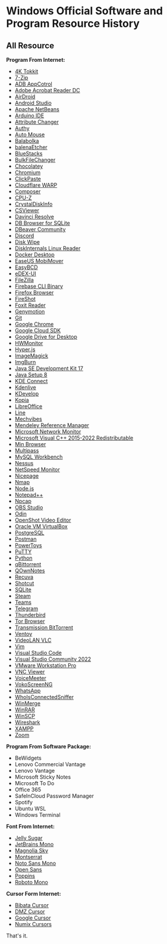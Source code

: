 Windows Official Software and Program Resource History
======================================================
## All Resource
**Program From Internet:**
- [4K Tokkit](https://www.4kdownload.com/products/tokkit/17)
- [7-Zip](https://www.7-zip.org/)
- [ADB AppCotrol](https://adbappcontrol.com/)
- [Adobe Acrobat Reader DC](https://get.adobe.com/reader/)
- [AirDroid](https://www.airdroid.com/personal/)
- [Android Studio](https://developer.android.com/studio/)
- [Apache NetBeans](https://netbeans.apache.org/)
- [Arduino IDE](https://www.arduino.cc/en/software/)
- [Attribute Changer](https://www.petges.lu/)
- [Authy](https://authy.com/)
- [Auto Mouse](http://www.automouse.info/)
- [Balabolka](http://www.cross-plus-a.com/balabolka.htm)
- [balenaEtcher](https://www.balena.io/etcher/)
- [BlueStacks](https://www.bluestacks.com/)
- [BulkFileChanger](https://www.nirsoft.net/utils/bulk_file_changer.html)
- [Chocolatey](https://chocolatey.org/)
- [Chromium](https://www.chromium.org/)
- [ClickPaste](https://github.com/Collective-Software/ClickPaste)
- [Cloudflare WARP](https://1.1.1.1/)
- [Composer](https://getcomposer.org/)
- [CPU-Z](https://www.cpuid.com/softwares/cpu-z.html)
- [CrystalDiskInfo](https://crystalmark.info/en/)
- [CSViewer](https://csviewer.com/)
- [Davinci Resolve](https://www.blackmagicdesign.com/products/davinciresolve)
- [DB Browser for SQLite](https://sqlitebrowser.org/dl/)
- [DBeaver Community](https://dbeaver.io/)
- [Discord](https://discord.com/)
- [Disk Wipe](https://www.diskwipe.org/)
- [DiskInternals Linux Reader](https://www.diskinternals.com/linux-reader/)
- [Docker Desktop](https://docs.docker.com/desktop/install/windows-install/)
- [EaseUS MobiMover](https://www.easeus.com/phone-transfer/mobimover-free.html)
- [EasyBCD](https://neosmart.net/EasyBCD/)
- [eDEX-UI](https://github.com/GitSquared/edex-ui)
- [FileZilla](https://filezilla-project.org/)
- [Firebase CLI Binary](https://firebase.google.com/docs/cli)
- [Firefox Browser](https://www.mozilla.org/en-US/firefox/new/)
- [FireShot](https://getfireshot.com/)
- [Foxit Reader](https://www.foxit.com/)
- [Genymotion](https://www.genymotion.com/download/)
- [Git](https://git-scm.com/)
- [Google Chrome](https://www.google.com/chrome/)
- [Google Cloud SDK](https://cloud.google.com/sdk/)
- [Google Drive for Desktop](https://www.google.com/drive/download/)
- [HWMonitor](https://www.cpuid.com/softwares/hwmonitor.html)
- [Hyper.js](https://hyper.is/)
- [ImageMagick](https://imagemagick.org/script/download.php)
- [ImgBurn](https://www.imgburn.com/)
- [Java SE Development Kit 17](https://www.oracle.com/java/technologies/downloads/)
- [Java Setup 8](https://www.java.com/download/ie_manual.jsp)
- [KDE Connect](https://kdeconnect.kde.org/)
- [Kdenlive](https://kdenlive.org/)
- [KDevelop](https://www.kdevelop.org/)
- [Kopia](https://kopia.io/)
- [LibreOffice](https://www.libreoffice.org/)
- [Line](https://line.me/)
- [Mechvibes](https://mechvibes.com/)
- [Mendeley Reference Manager](https://www.mendeley.com/download-reference-manager/windows)
- [Microsoft Network Monitor](https://www.microsoft.com/en-us/download/details.aspx?id=4865)
- [Microsoft Visual C++ 2015-2022 Redistributable](https://learn.microsoft.com/en-us/cpp/windows/latest-supported-vc-redist)
- [Min Browser](https://minbrowser.org/)
- [Multipass](https://multipass.run/)
- [MySQL Workbench](https://www.mysql.com/products/workbench/)
- [Nessus](https://www.tenable.com/downloads/nessus)
- [NetSpeed Monitor](https://netspeedmonitor.net/)
- [Nicepage](https://nicepage.com/)
- [Nmap](https://nmap.org/download)
- [Node.js](https://nodejs.org/)
- [Notepad++](https://notepad-plus-plus.org/downloads/)
- [Npcap](https://npcap.com/)
- [OBS Studio](https://obsproject.com/)
- [Odin](https://odindownload.com/)
- [OpenShot Video Editor](https://www.openshot.org/)
- [Oracle VM VirtualBox](https://www.virtualbox.org/)
- [PostgreSQL](https://www.postgresql.org/)
- [Postman](https://www.postman.com/downloads/)
- [PowerToys](https://github.com/microsoft/PowerToys)
- [PuTTY](https://www.putty.org/)
- [Python](https://www.python.org/)
- [qBittorrent](https://www.qbittorrent.org/)
- [QOwnNotes](https://www.qownnotes.org/)
- [Recuva](https://www.ccleaner.com/recuva)
- [Shotcut](https://shotcut.org/)
- [SQLite](https://www.sqlite.org/index.html)
- [Steam](https://store.steampowered.com/)
- [Teams](https://www.microsoft.com/en-ww/microsoft-teams/download-app)
- [Telegram](https://telegram.org/)
- [Thunderbird](https://www.thunderbird.net/)
- [Tor Browser](https://www.torproject.org/)
- [Transmission BitTorrent](https://transmissionbt.com/)
- [Ventoy](https://www.ventoy.net/en/index.html)
- [VideoLAN VLC](https://www.videolan.org/vlc/)
- [Vim](https://www.vim.org/download.php)
- [Visual Studio Code](https://code.visualstudio.com/)
- [Visual Studio Community 2022](https://visualstudio.microsoft.com/downloads/)
- [VMware Workstation Pro](https://www.vmware.com/)
- [VNC Viewer](https://www.realvnc.com/en/connect/download/viewer/)
- [VoiceMeeter](https://vb-audio.com/Voicemeeter/)
- [VokoScreenNG](https://linuxecke.volkoh.de/vokoscreen/vokoscreen.html)
- [WhatsApp](https://www.whatsapp.com/)
- [WhoIsConnectedSniffer](http://www.nirsoft.net/utils/who_is_connected_sniffer.html)
- [WinMerge](https://winmerge.org/)
- [WinRAR](https://www.win-rar.com/)
- [WinSCP](https://winscp.net/)
- [Wireshark](https://www.wireshark.org/)
- [XAMPP](https://www.apachefriends.org/)
- [Zoom](https://zoom.us/)

**Program From Software Package:**
- BeWidgets
- Lenovo Commercial Vantage
- Lenovo Vantage
- Microsoft Sticky Notes
- Microsoft To Do
- Office 365
- SafeInCloud Password Manager
- Spotify
- Ubuntu WSL
- Windows Terminal

**Font From Internet:**
- [Jelly Sugar](https://www.dafont.com/jellysugar.font/)
- [JetBrains Mono](https://www.jetbrains.com/lp/mono/)
- [Magnolia Sky](https://www.dafont.com/magnolia-sky.font/)
- [Montserrat](https://fonts.google.com/specimen/Montserrat/)
- [Noto Sans Mono](https://fonts.google.com/noto/specimen/Noto+Sans+Mono/)
- [Open Sans](https://fonts.google.com/specimen/Open+Sans/)
- [Poppins](https://fonts.google.com/specimen/Poppins)
- [Roboto Mono](https://fonts.google.com/specimen/Roboto+Mono)

**Cursor Form Internet:**
- [Bibata Cursor](https://github.com/ful1e5/Bibata_Cursor)
- [DMZ Cursor](https://www.deviantart.com/nighted/art/DMZ-Cursors-58429447)
- [Google Cursor](https://github.com/ful1e5/Google_Cursor)
- [Numix Cursors](https://www.deviantart.com/alexgal23/art/Numix-Cursors-631491782/)

That's it.

